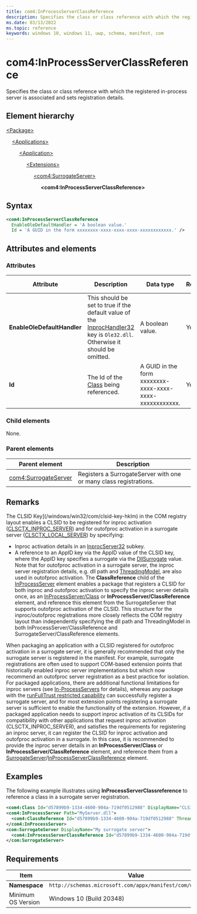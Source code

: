 ```yaml
---
title: com4:InProcessServerClassReference
description: Specifies the class or class reference with which the registered in-process server is associated and sets registration details. (com4:InProcessServerClassReference)
ms.date: 03/13/2022
ms.topic: reference
keywords: windows 10, windows 11, uwp, schema, manifest, com
---
```


# com4:InProcessServerClassReference

Specifies the class or class reference with which the registered in-process server is associated and sets registration details.

## Element hierarchy

[\<Package\>](element-package.md)

&nbsp;&nbsp;&nbsp;&nbsp;[\<Applications\>](element-applications.md)

&nbsp;&nbsp;&nbsp;&nbsp; &nbsp;&nbsp;&nbsp;&nbsp;[\<Application\>](element-application.md)

&nbsp;&nbsp;&nbsp;&nbsp; &nbsp;&nbsp;&nbsp;&nbsp; &nbsp;&nbsp;&nbsp;&nbsp;[\<Extensions\>](element-1-extensions.md)

&nbsp;&nbsp;&nbsp;&nbsp; &nbsp;&nbsp;&nbsp;&nbsp; &nbsp;&nbsp;&nbsp;&nbsp; &nbsp;&nbsp;&nbsp;&nbsp;[\<com4:SurrogateServer\>](element-com4-surrogateserver.md)

&nbsp;&nbsp;&nbsp;&nbsp; &nbsp;&nbsp;&nbsp;&nbsp; &nbsp;&nbsp;&nbsp;&nbsp; &nbsp;&nbsp;&nbsp;&nbsp; &nbsp;&nbsp;&nbsp;&nbsp;**\<com4:InProcessServerClassReference\>**

## Syntax

```xml
<com4:InProcessServerClassReference
  EnableOleDefaultHandler = 'A boolean value.'
  Id = 'A GUID in the form xxxxxxxx-xxxx-xxxx-xxxx-xxxxxxxxxxxx.' />
```

## Attributes and elements

### Attributes

| Attribute | Description | Data type | Required | Default value |
|-|-|-|-|-|
| **EnableOleDefaultHandler** | This should be set to true if the default value of the [InprocHandler32](/windows/win32/com/inprochandler32) key is `Ole32.dll`. Otherwise it should be omitted. | A boolean value. | Yes | False |
| **Id** | The Id of the [Class](element-com4-class.md) being referenced. | A GUID in the form xxxxxxxx-xxxx-xxxx-xxxx-xxxxxxxxxxxx. | Yes |  |

### Child elements

None.

### Parent elements

| Parent element | Description |
|-|-|
| [com4:SurrogateServer](element-com4-surrogateserver.md) | Registers a SurrogateServer with one or many class registrations. |

## Remarks

The CLSID Key](/windows/win32/com/clsid-key-hklm) in the COM registry layout enables a CLSID to be registered for inproc activation ([CLSCTX_INPROC_SERVER](/windows/win32/api/wtypesbase/ne-wtypesbase-clsctx)) and for outofproc activation in a surrogate server ([CLSCTX_LOCAL_SERVER](/windows/win32/api/wtypesbase/ne-wtypesbase-clsctx)) by specifying:

- Inproc activation details in an [InprocServer32](/windows/win32/com/inprocserver32) subkey.
- A reference to an AppID key via the AppID value of the CLSID key, where the AppID key specifies a surrogate via the [DllSurrogate](/windows/win32/com/dllsurrogate) value. Note that for outofproc activation in a surrogate server, the inproc server registration details, e.g. dll path and [ThreadingModel](/windows/win32/com/choosing-the-threading-model), are also used in outofproc activation. The **ClassReference** child of the [InProcessServer](element-com4-inprocessserver.md) element enables a package that registers a CLSID for both inproc and outofproc activation to specify the inproc server details once, as an [InProcessServer/Class](element-com4-inprocessserver-class.md) or **InProcessServer/ClassReference** element, and reference this element from the SurrogateServer that supports outofproc activation of the CLSID. This structure for the inproc/outofproc registrations more closely reflects the COM registry layout than independently specifying the dll path and ThreadingModel in both InProcessServer/ClassReference and SurrogateServer/ClassReference elements.

When packaging an application with a CLSID registered for outofproc activation in a surrogate server, it is generally recommended that only the surrogate server is registered in the manifest. For example, surrogate registrations are often used to support COM-based extension points that historically enabled inproc server implementations but which now recommend an outofproc server registration as a best practice for isolation. For packaged applications, there are additional functional limitations for inproc servers (see [In-ProcessServers](/windows/win32/com/in-process-servers) for details), whereas any package with the [runFullTrust restricted capability](/windows/uwp/packaging/app-capability-declarations) can successfully register a surrogate server, and for most extension points registering a surrogate server is sufficient to enable the functionality of the extension. However, if a packaged application needs to support inproc activation of its CLSIDs for compatibility with other applications that request inproc activation (CLSCTX_INPROC_SERVER), and satisfies the requirements for registering an inproc server, it can register the CLSID for inproc activation and outofproc activation in a surrogate. In this case, it is recommended to provide the inproc server details in an **InProcessServer/Class** or **InProcessServer/ClassReference** element, and reference them from a [SurrogateServer](element-com4-serviceserver.md)/[InProcessServerClassReference](element-com4-inprocessserverclassreference.md) element.

## Examples

The following example illustrates using **InProcessServerClassreference** to reference a class in a surrogate server registration.

```xml
<com4:Class Id="d57899b9-1334-4600-904a-719df0512988" DisplayName="CLSID_Baz"/> 
<com4:InProcessServer Path="MyServer.dll"> 
  <com4:ClassReference Id="d57899b9-1334-4600-904a-719df0512988" ThreadingModel="Apartment"/> 
</com4:InProcessServer> 
<com:SurrogateServer DisplayName="My surrogate server"> 
  <com4:InProcessServerClassReference Id="d57899b9-1334-4600-904a-719df0512988"/> 
</com:SurrogateServer> 
```

## Requirements

| Item | Value |
|--|--|
| **Namespace** | `http://schemas.microsoft.com/appx/manifest/com/windows10/4` |
| Minimum OS Version | Windows 10 (Build 20348) |
